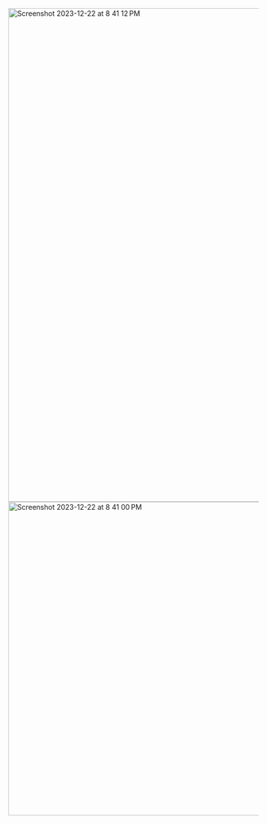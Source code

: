 <img width="993" alt="Screenshot 2023-12-22 at 8 41 12 PM" src="https://github.com/CharlesDay/azure-app-config/assets/15495492/f14b5f7c-fa62-497c-a318-2c8dd61035d0">
<img width="631" alt="Screenshot 2023-12-22 at 8 41 00 PM" src="https://github.com/CharlesDay/azure-app-config/assets/15495492/de680692-1c12-4112-9a34-430e9a8843fc">
